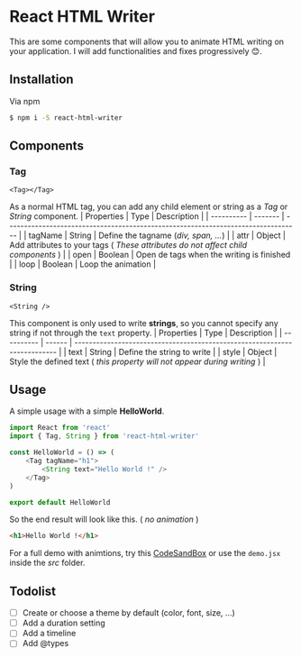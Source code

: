 # React HTML Writer
This are some components that will allow you to animate HTML writing on your application. I will add functionalities and fixes progressively 😊.

## Installation
Via npm
```bash
$ npm i -S react-html-writer
```

## Components
### Tag
`<Tag></Tag>`

As a normal HTML tag, you can add any child element or string as a *Tag* or *String* component.
| Properties | Type    | Description                                                                       |
| ---------- | ------- | --------------------------------------------------------------------------------- |
| tagName    | String  | Define the tagname (*div, span, ...*)                                             |
| attr       | Object  | Add attributes to your tags ( *These attributes do not affect child components* ) |
| open       | Boolean | Open de tags when the writing is finished                                         |
| loop       | Boolean | Loop the animation                                                                |

### String
`<String />`

This component is only used to write **strings**, so you cannot specify any string if not through the `text` property.
| Properties | Type   | Description                                                               |
| ---------- | ------ | ------------------------------------------------------------------------- |
| text       | String | Define the string to write                                                |
| style      | Object | Style the defined text ( *this property will not appear during writing* ) |

## Usage
A simple usage with a simple **HelloWorld**.
```javascript
import React from 'react'
import { Tag, String } from 'react-html-writer'

const HelloWorld = () => (
    <Tag tagName="h1">
        <String text="Hello World !" />
    </Tag>
)

export default HelloWorld
```
So the end result will look like this. ( *no animation* )
```html
<h1>Hello World !</h1>
```
For a full demo with animtions, try this [CodeSandBox](https://codesandbox.io/s/dark-tdd-cyxe8?fontsize=14&hidenavigation=1&theme=dark&view=preview) or use the `demo.jsx` inside the *src* folder.

## Todolist
* [ ] Create or choose a theme by default (color, font, size, ...)
* [ ] Add a duration setting
* [ ] Add a timeline
* [ ] Add @types
